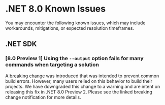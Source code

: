 # .NET 8.0 Known Issues

You may encounter the following known issues, which may include workarounds, mitigations, or expected resolution timeframes.

## .NET SDK
### [8.0 Preview 1] Using the `--output` option fails for many commands when targeting a solution

A [breaking change](https://learn.microsoft.com/dotnet/core/compatibility/sdk/7.0/solution-level-output-no-longer-valid) was introduced that was intended to prevent common build errors. However, many users relied on this behavior to build their projects. We have downgraded this change to a warning and are intent on releasing this fix in .NET 8.0 Preview 2. Please see the linked breaking change notification for more details.
